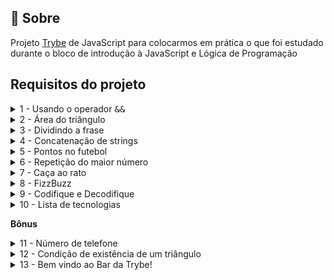 ## 📒 Sobre

Projeto [Trybe](https://www.betrybe.com/) de JavaScript para colocarmos em prática o que foi estudado durante o bloco de introdução à JavaScript e Lógica de Programação
## Requisitos do projeto

<details>
  <summary>
    1 - Usando o operador <kbd>&&</kbd>
  </summary>
  <ul>
    <li>
      JavaScript possui um operador lógico <kbd>&&</kbd>, o qual recebe dois valores e retorna <kbd>true</kbd> se ambos os valores são verdadeiros, e retorna <kbd>false</kbd> se algum dos valores não o for.
      Considerando isso, crie uma função chamada `compareTrue` que, ao receber dois booleanos:
      <li>
        Retorne <kbd>true</kbd> se ambos os valores são verdadeiros;
      </li>
      <li>
        Retorne <kbd>false</kbd> se um ou ambos os parâmetros forem falsos.
      </li>
      Faça a função utilizando o operador <kbd>&&</kbd>.
    </li>
  </ul>
</details>
<details>
  <summary>
    2 - Área do triângulo
  </summary>
  <ul>
    <li>
      Escreva uma função com o nome <kbd>calcArea</kbd> que receba um valor de base (chamado <kbd>base</kbd>) e outro de altura (chamado <kbd>height</kbd>) de um triângulo e retorne o cálculo da sua área.
      Lembre-se que a área de um triângulo é calculada através da seguinte fórmula: (base * altura) / 2.
    </li>
  </ul>
</details>
<details>
  <summary>
    3 - Dividindo a frase
  </summary>
  <ul>
    <li>
      Escreva uma função com o nome <kbd>splitSentence</kbd>, a qual receberá uma string e retornará uma array de strings separadas por cada espaço na string original.
      Exemplo: se a função receber a string <kbd>"go Trybe"</kbd>, o retorno deverá ser <kbd>['go', 'Trybe']</kbd>.
    </li>
  </ul>
</details>
<details>
  <summary>
    4 - Concatenação de strings
  </summary>
  <ul>
    <li>
      Escreva uma função com o nome <kbd>concatName</kbd> que, ao receber uma array de strings, retorne uma string com o formato <kbd>'ÚLTIMO ITEM, PRIMEIRO ITEM'</kbd>, independente do tamanho da array.
      Isso quer dizer que, caso o parâmetro passado para <kbd>concatName</kbd> seja a Array ['Lucas', 'Cassiano', 'Ferraz', 'Paolillo'], a função deverá retornar <kbd>Paolillo, Lucas</kbd>.
    </li>
  </ul>
</details>
<details>
  <summary>
    5 - Pontos no futebol
  </summary>
  <ul>
    <li>
    Escreva uma função com o nome <kbd>footballPoints</kbd> que receba o número de vitórias (esse parâmetro deverá se chamar <kbd>wins</kbd>) e o número de empates (esse parâmetro deverá se chamar <kbd>ties</kbd>) e retorne a quantidade de pontos que o time marcou em um campeonato.
    Para tanto, considere que cada vitória vale 3 pontos e cada empate vale 1 ponto.
    </li>
  </ul>
</details>
<details>
  <summary>
    6 - Repetição do maior número
  </summary>
  <ul>
    <li>
      Escreva uma função chamada <kbd>highestCount</kbd> que, ao receber uma array de números, retorne  a quantidade de vezes que o maior deles se repete.
      Exemplo: caso o parâmetro de <kbd>highestCount</kbd> seja uma array com valores <kbd>[9, 1, 2, 3, 9, 5, 7]</kbd>, a função deverá retornar <kbd>2</kbd>, que é a quantidade de vezes que o número <kbd>9</kbd> (maior número do array) se repete.
    </li>
  </ul>
</details>
<details>
  <summary>
    7 - Caça ao rato
  </summary>
  <ul>
    <li>
      Imagine que existem dois gatos, os quais chamaremos de <kbd>cat1</kbd> e <kbd>cat2</kbd>, e que ambos estão atrás de um rato chamado <kbd>mouse</kbd>. Imagine que cada um dos três animais está em uma posição representada por um número.
      Sabendo disso, crie uma função chamada <kbd>catAndMouse</kbd> que, ao receber a posição de <kbd>mouse</kbd>, <kbd>cat1</kbd> e <kbd>cat2</kbd>, ,<strong>nessa ordem</strong>, calcule as distâncias entre o rato e os gatos e retorne qual dos felinos irá alcançar o rato primeiro (sendo aquele que estará mais perto).
      Exemplo: caso o gato <kbd>cat2</kbd> esteja a 2 unidades de distância do rato, e <kbd>cat1</kbd> esteja a 3 unidades, sua função deverá retornar <kbd>"cat2"</kbd>.
      Caso os gatos estejam na mesma distância do rato, a função deverá retornar a string <kbd>"os gatos trombam e o rato foge"</kbd>.
    </li>
  </ul>
</details>
<details>
  <summary>
    8 - FizzBuzz
  </summary>
  <ul>
    <li>
      Crie uma função chamada <kbd>fizzBuzz</kbd> que receba uma array de números e retorne uma array da seguinte forma:
      - Para cada número da Array que seja divisível apenas por 3, apresente uma string <kbd>"fizz"</kbd>;
      - Para cada número da Array que seja divisível apenas por 5, apresente uma string <kbd>"buzz"</kbd>;
      - Caso o número seja divisível por 3 e 5, retorne a string <kbd>"fizzBuzz"</kbd>;
      - Caso o número não possa ser dividido por 3 nem por 5, retorne a string <kbd>"bug!"</kbd>;
      Exemplo: caso o parâmetro seja [2, 15, 7, 9, 45], sua função deverá retornar <kbd>["bug!", "fizzBuzz", "bug!", "fizz", "fizzBuzz"]</kbd>.
    </li>
  </ul>
</details>
<details>
  <summary>
    9 - Codifique e Decodifique
  </summary>
  <ul>
    <li>
      Crie duas funções: a primeira deverá se chamar <kbd>encode</kbd> e, ao receber uma string como parâmetro, deverá trocar todas as vogais minúsculas por números, de acordo com o formato a seguir:
      <pre>
        a -> 1 \
        e -> 2 \
        i -> 3 \
        o -> 4 \
        u -> 5
      </pre>
      Ou seja, caso o parâmetro de <kbd>encode</kbd> seja <kbd>"hi there!"</kbd>, o retorno deverá ser <kbd>"h3 th2r2!"</kbd>.
      A segunda função deverá se chamar <kbd>decode</kbd> e faz o contrário de <kbd>encode</kbd> - ou seja, recebe uma string contendo números no lugar de letras minúsculas e retornará uma string com vogais minúsculas no lugar dos números (então, caso o parâmetro de <kbd>decode</kbd> seja <kbd>"h3 th2r2!"</kbd>, o retorno deverá ser <kbd>"hi there!"</kbd>).
    </li>
  </ul>
</details>
<details>
  <summary>
    10 - Lista de tecnologias
  </summary>
  <ul>
    <li>
      Crie uma função que recebe um array de nomes de tecnologias que você quer aprender. Essa função deve receber também um segundo parâmetro chamado <kbd>name</kbd> com um nome.
      Para cada tecnologia no array, crie um objeto com a seguinte estrutura:
      <pre>
      {
        tech: "NomeTech",
        name: name
      }
      </pre>
      Estes objetos devem ser inseridos em uma nova lista em ordem crescente a partir do campo <kbd>tech</kbd> no objeto.
      A saída da sua função deve ser uma lista de objetos ordenada pelo campo <kbd>tech</kbd> dos objetos com o formato acima.
      Exemplo:
      <pre>
      Entradas da função:
      ["React", "Jest", "HTML", "CSS", "JavaScript"]
      "Lucas"
      // Saída:
      [
        {
          tech: "CSS",
          name: "Lucas"
        },
        {
          tech: "HTML",
          name: "Lucas"
        },
        {
          tech: "JavaScript",
          name: "Lucas"
        },
        {
          tech: "Jest",
          name: "Lucas"
        },
        {
          tech: "React",
          name: "Lucas"
        }
      ]
      </pre>
      Caso o array venha vazio sua função deve retornar 'Vazio!'
    </li>
  </ul>
</details>

**Bônus**
<details>
  <summary>
    11 - Número de telefone
  </summary>
  <ul>
    <li>
    Crie uma função chamada <kbd>generatePhoneNumber</kbd> que receba uma array com 11 números e retorne um número de telefone, respeitando parênteses, traços e espaços.
    Exemplo: caso o parâmetro da função seja [1, 2, 3, 4, 5, 6, 7, 8, 9, 0, 1], <kbd>generatePhoneNumber</kbd> deverá retornar <kbd>(12) 34567-8901</kbd>.
    - Se a função receber um array com tamanho diferente de 11, a mesma deve retornar <kbd>"Array com tamanho incorreto."</kbd>.
    - Caso algum dos números da array seja menor que 0, maior que 9 ou se repita 3 vezes ou mais, <kbd>generatePhoneNumber</kbd> deverá retornar a string <kbd>"não é possível gerar um número de telefone com esses valores"</kbd>.
    </li>
  </ul>
</details>
<details>
  <summary>
    12 - Condição de existência de um triângulo
  </summary>
  <ul>
    <li>
    Um triângulo é composto de três linhas: <kbd>lineA</kbd>, <kbd>lineB</kbd> e <kbd>lineC</kbd>. Crie uma função chamada <kbd>triangleCheck</kbd> que deverá receber as três linhas como parâmetro e retornar se é possível formar um triângulo com os valores apresentados de cada linha
    Para tanto, tenha em mente algumas considerações:
    - Para que seja possível formar um triângulo, é necessário que a medida de qualquer um dos lados seja menor que a soma das medidas dos outros dois e maior que o valor absoluto da diferença entre essas medidas.
    - Para obter o valor absoluto de um número em JavaScript, pesquise pela função <kbd>Math.abs</kbd>.
    - O retorno da sua função deverá ser um booleano.
    Exemplo: o retorno de <kbd>triangleCheck(10, 14, 8)</kbd> deverá ser <kbd>true</kbd>.
    </li>
  </ul>
</details>
<details>
  <summary>
    13 - Bem vindo ao Bar da Trybe!
  </summary>
  <ul>
    <li>
    Segundo as regras desse bar, a cada bebida deve-se beber um copo de água para que não se tenha ressaca.
    Crie a função <kbd>hydrate</kbd> que recebe uma string, e retorne a sugestão de quantos copos de água você deve beber. Exemplos:
    <pre>
    String recebida:
      "1 cerveja"
    String retornada:
      "1 copo de água"
    </pre>
    <pre>
    String recebida:
      "1 cachaça, 5 cervejas e 1 copo de vinho"
    String retornada:
      "7 copos de água"
    </pre>
    <pre>
    String recebida:
      "1 cachaça, 5 cervejas e 1 copo de vinho"
    String retornada:
      "7 copos de água"
    </pre>
    <strong>Notas</strong>
    - Para simplificar, consideraremos que qualquer coisa com um número à frente é uma bebida **e que a sua string sempre virá com o formato quantidade (em número) + tipo da bebida.
    - O número na frente de cada bebida está no intervalo entre 1 e 9.
    <strong>Dica:</strong> pesquise por algo similar a <kbd>get all integers inside a string js</kbd>.
    </li>
  </ul>
</details>
